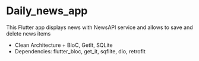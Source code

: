 # Daily_news_app

This Flutter app displays news with NewsAPI service and allows to save and delete news items 

* Clean Architecture + BloC, GetIt, SQLite
* Dependencies: flutter_bloc, get_it, sqflite, dio, retrofit
